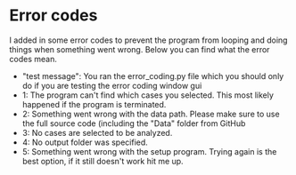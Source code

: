 # Error codes

I added in some error codes to prevent the program from looping and doing things when something went wrong. Below you 
can find what the error codes mean.

- "test message": You ran the error_coding.py file which you should only do if you are testing the error coding window 
gui
- 1: The program can't find which cases you selected. This most likely happened if the program is terminated.
- 2: Something went wrong with the data path. Please make sure to use the full source code (including the "Data" folder
from GitHub
- 3: No cases are selected to be analyzed.
- 4: No output folder was specified.
- 5: Something went wrong with the setup program. Trying again is the best option, if it still doesn't work hit me up.
